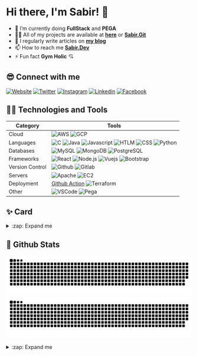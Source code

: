 # Hi there, I'm Sabir! 👋

- 🌱 I’m currently doing **FullStack** and **PEGA**
- 👨‍💻 All of my projects are available at **[here][website]** or **[Sabir.Git](https://sabirbm.github.io/SabirWeb/)**
- 📝 I regularly write articles on **[my blog][website]**
- 📫 How to reach me **[Sabir.Dev]**
- ⚡ Fun fact **Gym Holic** 💘

## 😎 Connect with me

[![Website](https://img.shields.io/website?label=Sabir.dev&style=for-the-badge&url=https%3A%2F%2Fadityacprtm.dev)][website]
[![Twitter](https://img.shields.io/badge/twitter-%231DA1F2.svg?&style=for-the-badge&logo=twitter&logoColor=white)][twitter]
[![Instagram](https://img.shields.io/badge/instagram-%23E4405F.svg?&style=for-the-badge&logo=instagram&logoColor=white)][instagram]
[![Linkedin](https://img.shields.io/badge/linkedin-%230077B5.svg?&style=for-the-badge&logo=linkedin&logoColor=white)][linkedin]
[![Facebook](https://img.shields.io/badge/facebook-%231877F2.svg?&style=for-the-badge&logo=facebook&logoColor=white)][facebook]

## 👨‍💻 Technologies and Tools

| Category           | Tools                                                                                                                                                                                                                                                                                                                                                                                                                                                                                                                                                                                                                                                                                                                                                                                                                                                                                                                                                                                                                                                                                                                                                                                                                                                                                                                                                                                                                                                                                                                                                                                                                                                                                                                                                                                                                                                                                                                                                                                                                                                                                                                                                                                                                                                                                                                                                                                                                                                                                                                                                                                                                                                                                                                                                                                                                                                                                                                                                                                                                                                                                                                                                                                                                                                                                                                                                                                                                                                                                                                                                                                                                                                                                                                                                                                                                                                                                                                                                                                                       |
| ------------------ | ----------------------------------------------------------------------------------------------------------------------------------------------------------------------------------------------------------------------------------------------------------------------------------------------------------------------------------------------------------------------------------------------------------------------------------------------------------------------------------------------------------------------------------------------------------------------------------------------------------------------------------------------------------------------------------------------------------------------------------------------------------------------------------------------------------------------------------------------------------------------------------------------------------------------------------------------------------------------------------------------------------------------------------------------------------------------------------------------------------------------------------------------------------------------------------------------------------------------------------------------------------------------------------------------------------------------------------------------------------------------------------------------------------------------------------------------------------------------------------------------------------------------------------------------------------------------------------------------------------------------------------------------------------------------------------------------------------------------------------------------------------------------------------------------------------------------------------------------------------------------------------------------------------------------------------------------------------------------------------------------------------------------------------------------------------------------------------------------------------------------------------------------------------------------------------------------------------------------------------------------------------------------------------------------------------------------------------------------------------------------------------------------------------------------------------------------------------------------------------------------------------------------------------------------------------------------------------------------------------------------------------------------------------------------------------------------------------------------------------------------------------------------------------------------------------------------------------------------------------------------------------------------------------------------------------------------------------------------------------------------------------------------------------------------------------------------------------------------------------------------------------------------------------------------------------------------------------------------------------------------------------------------------------------------------------------------------------------------------------------------------------------------------------------------------------------------------------------------------------------------------------------------------------------------------------------------------------------------------------------------------------------------------------------------------------------------------------------------------------------------------------------------------------------------------------------------------------------------------------------------------------------------------------------------------------------------------------------------------------------------------------- |
| Cloud              | ![AWS](https://img.shields.io/badge/Amazon_AWS-232F3E?style=for-the-badge&logo=amazon-aws&logoColor=white) ![GCP](https://img.shields.io/badge/Google_Cloud-4285F4?style=for-the-badge&logo=google-cloud&logoColor=white)                                                                                                                                                                                                                                                                                                                                                                                                                                                                                                                                                                                                                                                                                                                                                                                                                                                                                                                                                                                                                                                                                                                                                                                                                                                                                                                                                                                                                                                                                                                                                                                                                                                                                                                                                                                                                                                                                                                                                                                                                                                                                                                                                                                                                                                                                                                                                                                                                                                                                                                                                                                                                                                                                                                                                                                                                                                                                                                                                                                                                                                                                                                                                                                                                                                                                                                                                                                                                                                                                                                                                                                                                                                                                                                                                                                   |
| Languages          | ![C](https://img.shields.io/badge/-blue?logo=c&logoColor=white&style=for-the-badge&logoWidth=20) ![Java](https://img.shields.io/badge/Java-white?logo=java&logoColor=blue&style=for-the-badge&logoWidth=40) ![Javascript](https://img.shields.io/badge/javascript%20-%23323330.svg?&style=for-the-badge&logo=javascript&logoColor=%23F7DF1E) ![HTLM](https://img.shields.io/badge/html5%20-%23E34F26.svg?&style=for-the-badge&logo=html5&logoColor=white) ![CSS](https://img.shields.io/badge/CSS-yellow?logo=css3&logoColor=white&style=for-the-badge&logoWidth=20)  ![Python](https://img.shields.io/badge/Python-3776AB?style=for-the-badge&logo=python&logoColor=white)                                                                                                                                                                                                                                                                                                                                                                                                                                                                                                                                                                                                                                                                                                                                                                                                                                                                                                                                                                                                                                                                                                                                                                                                                                                                                                                                                                                                                                                                                                                                                                                                                                                                                                                                                                                                                                                                                                                                                                                                                                                                                                                                                                                                                                                                                                                                                                                                                                                                                                                                                                                                                                                                                                                                                                                                                                                                                                                                                                                                                                                                                                                                                                                                                                                                                                                                                                                                                                                                                                                                                                                                                                                                        |
| Databases          | ![MySQL](https://img.shields.io/badge/MySQL-00000F?style=for-the-badge&logo=mysql&logoColor=white) ![MongoDB](https://img.shields.io/badge/MongoDB-%234ea94b.svg?&style=for-the-badge&logo=mongodb&logoColor=white) ![PostgreSQL](https://img.shields.io/badge/PostgreSQL-316192?style=for-the-badge&logo=postgresql&logoColor=white)|                                                                                                                                                                                                                                                                                                                                                                                                                                                                                                                                                                                                                                                                                                                                                                                                                                                                                                                                                                                                                                                                                                                                                                                                                                                                                                                                                                                                                                                                                                                                                                                                                                                                                                                                                                                                                                                                                                                                                                                                                                                                                                                                                                                                                                                                                                                                                                                                                                                                                                                                                                                                                                                                                                                                                                                                                                                                                                                                                                                                                                                                                                                                                                                                                                                                                                                                  |
| Frameworks         | ![React](https://img.shields.io/badge/React-61DAFB?logo=react&logoColor=white&style=for-the-badge) ![Node.js](https://img.shields.io/badge/Node.js-43853D?style=for-the-badge&logo=node.js&logoColor=white) ![Vuejs](https://img.shields.io/badge/vuejs%20-%2335495e.svg?&style=for-the-badge&logo=vue.js&logoColor=%234FC08D) ![Bootstrap](https://img.shields.io/badge/bootstrap%20-%23563D7C.svg?&style=for-the-badge&logo=bootstrap&logoColor=white)                                                                                                                                                                                                                                                                                                                                                                                                                                                                                                                                                                                                                                                                                                                                                                                                                                                                                                                                                                                                                                                                                                                                                                                                                                                                                                                                                                                                                                                                                                                                                                                                                                                                                                                                                                                                                                                                                                                                                                                                                                                                                                                                                                                                                                                                                                                                                                                                                                                                                                                                                                                                                                                                                                                                                                                                                                                                                                                                                                                                                                                                                                                                                                                                                                                                                                                                                                                                                              |
| Version Control    | ![Github](https://img.shields.io/badge/GitHub-100000?style=for-the-badge&logo=github&logoColor=white) ![Gitlab](https://img.shields.io/badge/GitLab-330F63?style=for-the-badge&logo=gitlab&logoColor=white)                                                                                                                                                                                                                                                                                                                                                                                                                                                                                                                                                                                                                                                                                                                                                                                                                                                                                                                                                                                                                                                                                                                                                                                                                                                                                                                                                                                                                                                                                                                                                                                                                                                                                                                                                                                                                                                                                                                                                                                                                                                                                                                                                                                                                                                                                                                                                                                                                                                                                                                                                                                                                                                                                                                                                                                                                                                                                                                                                                                                                                                                                                                                                                                                                                                                                                                                                                                                                                                                                                                                                                                                                                                                                                                                                                                                  |
| Servers            | ![Apache](https://img.shields.io/badge/apache%20-%23D42029.svg?&style=for-the-badge&logo=apache&logoColor=white) ![EC2](https://img.shields.io/badge/Amazon%20EC2-FF9900?logo=amazon-aws&logoColor=white&style=for-the-badge)                                                                                                                                                                                                                                                                                                                                                                                                                                                                                                                                                                                                                                                                                                                                                                                                                                                                                                                                                                                                                                                                                                                                                                                                                                                                                                                                                                                                                                                                                                                                                                                                                                                                                                                                                                                                                                                                                                                                                                                                                                                                                                                                                                                                                                                                                                                                                                                                                                                                                                                                                                                                                                                                                                                                                                                                                                                                                                                                                                                                                                                                                                                                                                                                                                                                                                                                                                                                                                                                                                                                                                                                                                                                                                                                                                              |
 | Deployment         | [Github Action](https://img.shields.io/badge/GitHub_Actions-2088FF?style=for-the-badge&logo=github-actions&logoColor=white) ![Terraform](https://img.shields.io/badge/terraform-%235835CC.svg?style=for-the-badge&logo=terraform&logoColor=white)                                                                                                                                                                                                                                                                                                                                                                                                                                                                                                                                                                                                                                                                                                                                                                                                                                                                                                                                                                                                                                                                                                                                                                                                                                                                                                                                                                                                                                                                                                                                                                                                                                                                                                                                                                                                                                                                                                                                        |
| Other              | ![VSCode](https://img.shields.io/badge/Visual_Studio_Code-0078D4?style=for-the-badge&logo=visual%20studio%20code&logoColor=white) ![Pega](https://img.shields.io/badge/Pega-0033A0?logo=kali-linux&logoColor=white&style=for-the-badge)                                                                                                                                                                                                                                                                                                                                                                                                                                                                                                                                                                                                                                                                                                                                                                                                                                                                                                                                                                                                                                                                                                                                                                                                                                                                                                                                                                                                                                                                                                                                                                                                                                                                                                                                                                                                                                                                                                                                                                                                                                                                                                                                                                                                                                                                                                                                                                                                                                                                                                                                                                                                                                                                                                                                                                                                                                                                                                                                                                                                                                                                                                                                                                                                                                                                                                                                                                                                                                                                                                                                                                                                                                                                                                                                                                                                                                                                          |

## ✨ Card

<details>
  <summary> :zap: Expand me</summary>

![Imgur](https://i.imgur.com/SC6Rt8F.jpg)

</details>

## 🚀 Github Stats

![github contribution grid snake animation](https://raw.githubusercontent.com/platane/platane/output/github-contribution-grid-snake-dark.svg#gh-dark-mode-only)![github contribution grid snake animation](https://raw.githubusercontent.com/platane/platane/output/github-contribution-grid-snake.svg#gh-light-mode-only)

<details>
  <summary> :zap: Expand me</summary>

![Adityacprtm's github stats](https://github-readme-stats.vercel.app/api?username=sabirbm&show_icons=true&hide_border=true&hide=contribs,prs&theme=dark "Sabir's github stats")

<!--START_SECTION:waka-->
![Code Time](http://img.shields.io/badge/Code%20Time-1%2C960%20hrs%2035%20mins-blue)

![Lines of code](https://img.shields.io/badge/From%20Hello%20World%20I%27ve%20Written-161.6%20million%20lines%20of%20code-blue)
 
**I'm an Early 🐤** 

```text
🌞 Morning                10849 commits       ████░░░░░░░░░░░░░░░░░░░░░   16.47 % 
🌆 Daytime                26472 commits       ██████████░░░░░░░░░░░░░░░   40.19 % 
🌃 Evening                23329 commits       █████████░░░░░░░░░░░░░░░░   35.42 % 
🌙 Night                  5217 commits        ██░░░░░░░░░░░░░░░░░░░░░░░   07.92 % 
```
📅 **I'm Most Productive on Tuesday** 

```text
Monday                   6338 commits        ██░░░░░░░░░░░░░░░░░░░░░░░   09.62 % 
Tuesday                  16518 commits       ██████░░░░░░░░░░░░░░░░░░░   25.08 % 
Wednesday                9779 commits        ████░░░░░░░░░░░░░░░░░░░░░   14.85 % 
Thursday                 11974 commits       █████░░░░░░░░░░░░░░░░░░░░   18.18 % 
Friday                   12354 commits       █████░░░░░░░░░░░░░░░░░░░░   18.76 % 
Saturday                 4490 commits        ██░░░░░░░░░░░░░░░░░░░░░░░   06.82 % 
Sunday                   4414 commits        ██░░░░░░░░░░░░░░░░░░░░░░░   06.70 % 
```


📊 **This Week I Spent My Time On** 

```text
💬 Programming Languages: 
Java                     2 hrs 10 mins       ████████████░░░░░░░░░░░░░   48.80 % 
Terraform                1 hr                ██████░░░░░░░░░░░░░░░░░░░   22.71 % 
Python                   35 mins             ███░░░░░░░░░░░░░░░░░░░░░░   13.33 % 
JSON                     23 mins             ██░░░░░░░░░░░░░░░░░░░░░░░   08.83 % 
Other                    6 mins              █░░░░░░░░░░░░░░░░░░░░░░░░   02.60 % 

🔥 Editors: 
VS Code                  4 hrs 28 mins       █████████████████████████   100.00 % 

💻 Operating System: 
Mac                      4 hrs 28 mins       █████████████████████████   100.00 % 
```

**I Mostly Code in Java** 

```text
Java                     17 repos            █████░░░░░░░░░░░░░░░░░░░░   19.54 % 
C                        15 repos            ████░░░░░░░░░░░░░░░░░░░░░   17.24 % 
HTML                     12 repos            ███░░░░░░░░░░░░░░░░░░░░░░   13.79 % 
PEGA                     4 repos             █░░░░░░░░░░░░░░░░░░░░░░░░   04.60 % 
Dockerfile               4 repos             █░░░░░░░░░░░░░░░░░░░░░░░░   04.60 % 
```



 Last Updated on 19/07/2024 18:06:11 UTC
<!--END_SECTION:waka-->

</details>

[website]: https://sabirbm.github.io/SabirWeb/
[twitter]: https://www.instagram.com/sabirraza___q/
[Instagram]:https://www.instagram.com/sabirraza___q/
[Linkedin]:https://www.linkedin.com/in/sabir-badami/
[facebook]: https://www.facebook.com/sabir.badami.5
[github]:https://github.com/sabirbm
[Sabir.Dev]: sabirbadami2000@gmail.com


